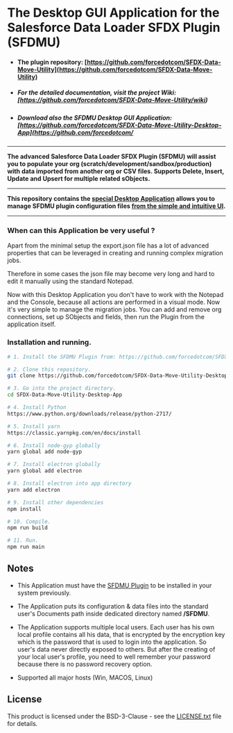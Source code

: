 # The Desktop GUI Application for the Salesforce Data Loader SFDX Plugin (SFDMU)

- #### The plugin repository:   [https://github.com/forcedotcom/SFDX-Data-Move-Utility](https://github.com/forcedotcom/SFDX-Data-Move-Utility)
- ##### For the detailed documentation, visit the project Wiki: [https://github.com/forcedotcom/SFDX-Data-Move-Utility/wiki)
- ##### Download also the SFDMU Desktop GUI Application: [https://github.com/forcedotcom/SFDX-Data-Move-Utility-Desktop-App](https://github.com/forcedotcom/

----

**The advanced Salesforce Data Loader SFDX Plugin (SFDMU) will assist you to populate your org (scratch/development/sandbox/production) with data imported from another org or CSV files. Supports Delete, Insert, Update and Upsert for multiple related sObjects.** 

----
**This repository contains the <u>special Desktop Application</u> allows you to manage SFDMU plugin configuration files <u>from the simple and intuitive UI</u>.**

----



### When can this Application be very useful ?

Apart from the minimal setup the export.json file has a lot of advanced properties that can be leveraged in creating and running complex migration jobs.

Therefore in some cases the json file may become very long and hard to edit it manually using the standard Notepad. 

Now with this Desktop Application you don't have to work with the Notepad and the Console, because all actions are performed in a visual mode. Now it's very simple to manage the migration jobs. You can add and remove org connections, set up SObjects and fields, then run the Plugin from the application itself. 



### Installation and running.
```bash
# 1. Install the SFDMU Plugin from: https://github.com/forcedotcom/SFDX-Data-Move-Utility

# 2. Clone this repository.
git clone https://github.com/forcedotcom/SFDX-Data-Move-Utility-Desktop-App.git

# 3. Go into the project directory.
cd SFDX-Data-Move-Utility-Desktop-App

# 4. Install Python
https://www.python.org/downloads/release/python-2717/

# 5. Install yarn
https://classic.yarnpkg.com/en/docs/install

# 6. Install node-gyp globally
yarn global add node-gyp

# 7. Install electron globally
yarn global add electron

# 8. Install electron into app directory
yarn add electron

# 9. Install other dependencies
npm install

# 10. Compile.
npm run build

# 11. Run.
npm run main
```



## Notes

* This Application must have the [SFDMU Plugin](https://github.com/forcedotcom/SFDX-Data-Move-Utility) to be installed in your system previously.
  
* The Application puts its configuration & data files into the standard user's Documents path inside dedicated directory named **/SFDMU**.
  
* The Application supports multiple local users. 
  Each user has his own local profile contains all his data, that is encrypted by the encryption key which is the password that is used to login into the application. 
  So user's data never directly exposed to others. But after the creating of your local user's profile, you need to well remember your password because there is no password recovery option.

* Supported all major hosts (Win, MACOS, Linux)



## License

This product is licensed under the BSD-3-Clause - see the [LICENSE.txt](LICENSE.txt) file for details.




